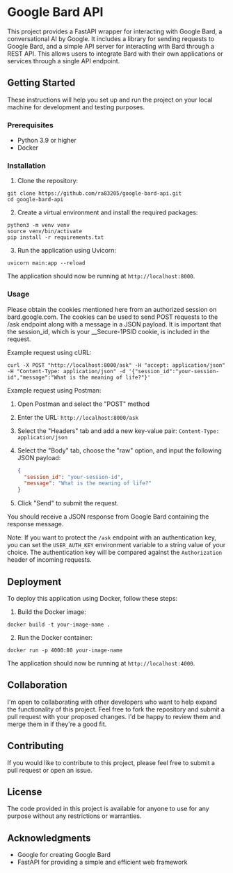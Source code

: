 # Google Bard API

This project provides a FastAPI wrapper for interacting with Google Bard, a conversational AI by Google. It includes a library for sending requests to Google Bard, and a simple API server for interacting with Bard through a REST API. This allows users to integrate Bard with their own applications or services through a single API endpoint.

## Getting Started

These instructions will help you set up and run the project on your local machine for development and testing purposes.

### Prerequisites

- Python 3.9 or higher
- Docker

### Installation

1. Clone the repository:

```
git clone https://github.com/ra83205/google-bard-api.git
cd google-bard-api
```

2. Create a virtual environment and install the required packages:

```
python3 -m venv venv
source venv/bin/activate
pip install -r requirements.txt
```

3. Run the application using Uvicorn:

```
uvicorn main:app --reload
```

The application should now be running at `http://localhost:8000`.

### Usage

Please obtain the cookies mentioned here from an authorized session on bard.google.com. The cookies can be used to send POST requests to the /ask endpoint along with a message in a JSON payload. It is important that the session_id, which is your __Secure-1PSID cookie, is included in the request.

Example request using cURL:

```
curl -X POST "http://localhost:8000/ask" -H "accept: application/json" -H "Content-Type: application/json" -d '{"session_id":"your-session-id","message":"What is the meaning of life?"}'
```

Example request using Postman:

1. Open Postman and select the "POST" method

2. Enter the URL: `http://localhost:8000/ask`

3. Select the "Headers" tab and add a new key-value pair: `Content-Type: application/json`

4. Select the "Body" tab, choose the "raw" option, and input the following JSON payload:

   ```json
   {
     "session_id": "your-session-id",
     "message": "What is the meaning of life?"
   }
   ```

5. Click "Send" to submit the request.

You should receive a JSON response from Google Bard containing the response message.

Note: If you want to protect the `/ask` endpoint with an authentication key, you can set the `USER_AUTH_KEY` environment variable to a string value of your choice. The authentication key will be compared against the `Authorization` header of incoming requests.

## Deployment

To deploy this application using Docker, follow these steps:

1. Build the Docker image:

```
docker build -t your-image-name .
```

2. Run the Docker container:

```
docker run -p 4000:80 your-image-name
```

The application should now be running at `http://localhost:4000`.

## Collaboration

I'm open to collaborating with other developers who want to help expand the functionality of this project. Feel free to fork the repository and submit a pull request with your proposed changes. I'd be happy to review them and merge them in if they're a good fit.

## Contributing

If you would like to contribute to this project, please feel free to submit a pull request or open an issue.

## License

The code provided in this project is available for anyone to use for any purpose without any restrictions or warranties.

## Acknowledgments

- Google for creating Google Bard
- FastAPI for providing a simple and efficient web framework
